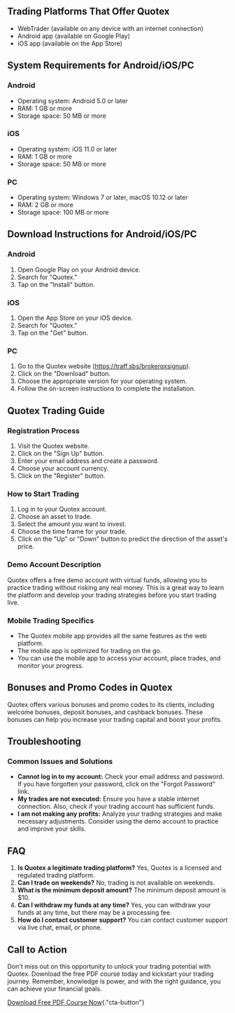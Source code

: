 ## Trading Platforms That Offer Quotex

-   WebTrader (available on any device with an internet connection)
-   Android app (available on Google Play)
-   iOS app (available on the App Store)

## System Requirements for Android/iOS/PC

### Android

-   Operating system: Android 5.0 or later
-   RAM: 1 GB or more
-   Storage space: 50 MB or more

### iOS

-   Operating system: iOS 11.0 or later
-   RAM: 1 GB or more
-   Storage space: 50 MB or more

### PC

-   Operating system: Windows 7 or later, macOS 10.12 or later
-   RAM: 2 GB or more
-   Storage space: 100 MB or more

## Download Instructions for Android/iOS/PC

### Android

1.  Open Google Play on your Android device.
2.  Search for "Quotex."
3.  Tap on the "Install" button.

### iOS

1.  Open the App Store on your iOS device.
2.  Search for "Quotex."
3.  Tap on the "Get" button.

### PC

1.  Go to the Quotex website (https://traff.sbs/brokerqxsignup).
2.  Click on the "Download" button.
3.  Choose the appropriate version for your operating system.
4.  Follow the on-screen instructions to complete the installation.

## Quotex Trading Guide

### Registration Process

1.  Visit the Quotex website.
2.  Click on the "Sign Up" button.
3.  Enter your email address and create a password.
4.  Choose your account currency.
5.  Click on the "Register" button.

### How to Start Trading

1.  Log in to your Quotex account.
2.  Choose an asset to trade.
3.  Select the amount you want to invest.
4.  Choose the time frame for your trade.
5.  Click on the "Up" or "Down" button to predict the
    direction of the asset\'s price.

### Demo Account Description

Quotex offers a free demo account with virtual funds, allowing you to
practice trading without risking any real money. This is a great way to
learn the platform and develop your trading strategies before you start
trading live.

### Mobile Trading Specifics

-   The Quotex mobile app provides all the same features as the web
    platform.
-   The mobile app is optimized for trading on the go.
-   You can use the mobile app to access your account, place trades, and
    monitor your progress.

## Bonuses and Promo Codes in Quotex

Quotex offers various bonuses and promo codes to its clients, including
welcome bonuses, deposit bonuses, and cashback bonuses. These bonuses
can help you increase your trading capital and boost your profits.

## Troubleshooting

### Common Issues and Solutions

-   **Cannot log in to my account:** Check your email address and
    password. If you have forgotten your password, click on the
    "Forgot Password" link.
-   **My trades are not executed:** Ensure you have a stable internet
    connection. Also, check if your trading account has sufficient
    funds.
-   **I am not making any profits:** Analyze your trading strategies and
    make necessary adjustments. Consider using the demo account to
    practice and improve your skills.

## FAQ

1.  **Is Quotex a legitimate trading platform?** Yes, Quotex is a
    licensed and regulated trading platform.
2.  **Can I trade on weekends?** No, trading is not available on
    weekends.
3.  **What is the minimum deposit amount?** The minimum deposit amount
    is \$10.
4.  **Can I withdraw my funds at any time?** Yes, you can withdraw your
    funds at any time, but there may be a processing fee.
5.  **How do I contact customer support?** You can contact customer
    support via live chat, email, or phone.

## Call to Action

Don\'t miss out on this opportunity to unlock your trading potential
with Quotex. Download the free PDF course today and kickstart your
trading journey. Remember, knowledge is power, and with the right
guidance, you can achieve your financial goals.

[Download Free PDF Course
Now](\%22https://traff.sbs/brokerqxsignup\%22){."cta-button"}

